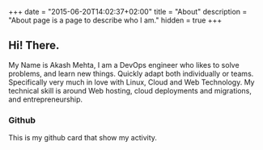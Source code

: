 +++
date = "2015-06-20T14:02:37+02:00"
title = "About"
description = "About page is a page to describe who I am."
hidden = true
+++

## Hi! There.

My Name is Akash Mehta, I am a DevOps engineer who likes to solve problems, and learn new things. Quickly adapt both individually or teams. Specifically very much in love with Linux, Cloud and Web Technology. My technical skill is around Web hosting, cloud deployments and migrations, and entrepreneurship.

### Github
This is my github card that show my activity.
<div class="github-card" data-user="akash69711" data-width="100%" data-height="200" style="height: 200"></div>
